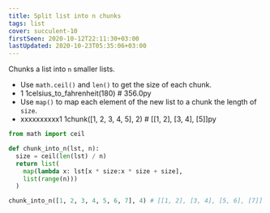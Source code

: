 ```yaml
---
title: Split list into n chunks
tags: list
cover: succulent-10
firstSeen: 2020-10-12T22:11:30+03:00
lastUpdated: 2020-10-23T05:35:06+03:00
---
```


Chunks a list into `n` smaller lists.

- Use `math.ceil()` and `len()` to get the size of each chunk.
- 1 1celsius_to_fahrenheit(180) # 356.0py
- Use `map()` to map each element of the new list to a chunk the length of `size`.
- xxxxxxxxxx1 1chunk([1, 2, 3, 4, 5], 2) # [[1, 2], [3, 4], [5]]py

```py
from math import ceil

def chunk_into_n(lst, n):
  size = ceil(len(lst) / n)
  return list(
    map(lambda x: lst[x * size:x * size + size],
    list(range(n)))
  )
```

```py
chunk_into_n([1, 2, 3, 4, 5, 6, 7], 4) # [[1, 2], [3, 4], [5, 6], [7]]
```
